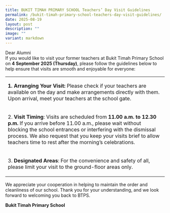 ```yaml
---
title: BUKIT TIMAH PRIMARY SCHOOL Teachers’ Day Visit Guidelines
permalink: /bukit-timah-primary-school-teachers-day-visit-guidelines/
date: 2025-08-19
layout: post
description: ""
image: ""
variant: markdown
---
```

<p>Dear Alumni
<br>If you would like to visit your former teachers at Bukit Timah Primary
School on <strong>4 September 2025 (Thursday)</strong>, please follow the
guidelines below to help ensure that visits are smooth and enjoyable for
everyone:
<br>
</p>
<table style="minWidth: 25px">
<colgroup>
<col>
</colgroup>
<tbody>
<tr>
<td rowspan="1" colspan="1">
<p><strong>1. Arranging Your Visit: </strong>Please check if your teachers
are available on the day and make arrangements directly with them. Upon
arrival, meet your teachers at the school gate.</p>
</td>
</tr>
<tr>
<td rowspan="1" colspan="1">
<p>2. <strong>Visit Timing</strong>: Visits are scheduled from <strong>11.00 a.m. to 12.30 p.m.</strong> If
you arrive before 11.00 a.m., please wait without blocking the school entrances
or interfering with the dismissal process. We also request that you keep
your visits brief to allow teachers time to rest after the morning’s celebrations.</p>
</td>
</tr>
<tr>
<td rowspan="1" colspan="1">
<p>3. <strong>Designated Areas</strong>: For the convenience and safety of
all, please limit your visit to the ground-floor areas only.</p>
</td>
</tr>
</tbody>
</table>
<p>We appreciate your cooperation in helping to maintain the order and cleanliness
of our school. Thank you for your understanding, and we look forward to
welcoming you back to BTPS.</p>
<p><strong>Bukit Timah Primary School</strong>
</p>